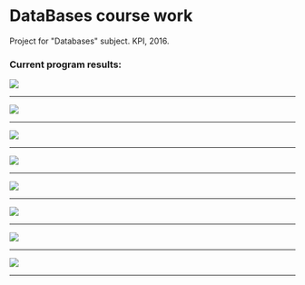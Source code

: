 # DataBases course work
Project for "Databases" subject. KPI, 2016.

### Current program results:
<img src="http://i.imgur.com/H0KULL8.png"></img><br><hr>
<img src="http://i.imgur.com/t0I5V1j.png"></img><br><hr>
<img src="http://i.imgur.com/AKLSyFw.png"></img><br><hr>
<img src="http://i.imgur.com/EqUsqpq.png"></img><br><hr>
<img src="http://i.imgur.com/UTuug2w.png"></img><br><hr>
<img src="http://i.imgur.com/nN1hzMJ.png"></img><br><hr>
<img src="http://i.imgur.com/h30ACrk.png"></img><br><hr>
<img src="http://i.imgur.com/hG0vCNn.png"></img><br><hr>
